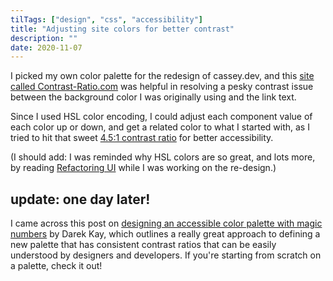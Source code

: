 ```yaml
---
tilTags: ["design", "css", "accessibility"]
title: "Adjusting site colors for better contrast"
description: ""
date: 2020-11-07
---
```


I picked my own color palette for the redesign of cassey.dev, and this [site called Contrast-Ratio.com](https://contrast-ratio.com/) was helpful in resolving a pesky contrast issue between the background color I was originally using and the link text. 

Since I used HSL color encoding, I could adjust each component value of each color up or down, and get a related color to what I started with, as I tried to hit that sweet [4.5:1 contrast ratio](https://www.w3.org/TR/WCAG/#contrast-minimum) for better accessibility. 

(I should add: I was reminded why HSL colors are so great, and lots more, by reading [Refactoring UI](https://refactoringui.com/book/) while I was working on the re-design.)

## update: one day later!

I came across this post on [designing an accessible color palette with magic numbers](https://darekkay.com/blog/accessible-color-palette/) by Darek Kay, which outlines a really great approach to defining a new palette that has consistent contrast ratios that can be easily understood by designers and developers. If you're starting from scratch on a palette, check it out! 